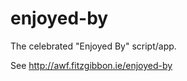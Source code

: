 enjoyed-by
==========

The celebrated "Enjoyed By" script/app.

See http://awf.fitzgibbon.ie/enjoyed-by
